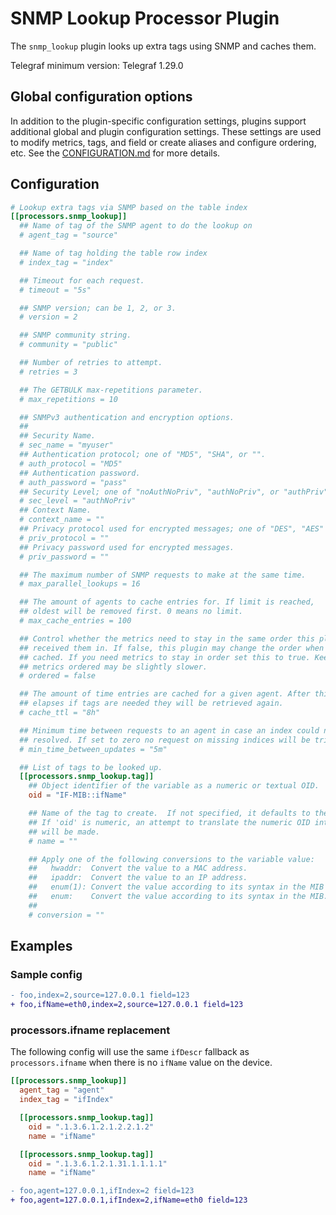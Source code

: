 # SNMP Lookup Processor Plugin

The `snmp_lookup` plugin looks up extra tags using SNMP and caches them.

Telegraf minimum version: Telegraf 1.29.0

## Global configuration options <!-- @/docs/includes/plugin_config.md -->

In addition to the plugin-specific configuration settings, plugins support
additional global and plugin configuration settings. These settings are used to
modify metrics, tags, and field or create aliases and configure ordering, etc.
See the [CONFIGURATION.md][CONFIGURATION.md] for more details.

[CONFIGURATION.md]: ../../../docs/CONFIGURATION.md#plugins

## Configuration

```toml @sample.conf
# Lookup extra tags via SNMP based on the table index
[[processors.snmp_lookup]]
  ## Name of tag of the SNMP agent to do the lookup on
  # agent_tag = "source"

  ## Name of tag holding the table row index
  # index_tag = "index"

  ## Timeout for each request.
  # timeout = "5s"

  ## SNMP version; can be 1, 2, or 3.
  # version = 2

  ## SNMP community string.
  # community = "public"

  ## Number of retries to attempt.
  # retries = 3

  ## The GETBULK max-repetitions parameter.
  # max_repetitions = 10

  ## SNMPv3 authentication and encryption options.
  ##
  ## Security Name.
  # sec_name = "myuser"
  ## Authentication protocol; one of "MD5", "SHA", or "".
  # auth_protocol = "MD5"
  ## Authentication password.
  # auth_password = "pass"
  ## Security Level; one of "noAuthNoPriv", "authNoPriv", or "authPriv".
  # sec_level = "authNoPriv"
  ## Context Name.
  # context_name = ""
  ## Privacy protocol used for encrypted messages; one of "DES", "AES" or "".
  # priv_protocol = ""
  ## Privacy password used for encrypted messages.
  # priv_password = ""

  ## The maximum number of SNMP requests to make at the same time.
  # max_parallel_lookups = 16

  ## The amount of agents to cache entries for. If limit is reached, 
  ## oldest will be removed first. 0 means no limit.
  # max_cache_entries = 100

  ## Control whether the metrics need to stay in the same order this plugin
  ## received them in. If false, this plugin may change the order when data is
  ## cached. If you need metrics to stay in order set this to true. Keeping the
  ## metrics ordered may be slightly slower.
  # ordered = false

  ## The amount of time entries are cached for a given agent. After this period
  ## elapses if tags are needed they will be retrieved again.
  # cache_ttl = "8h"

  ## Minimum time between requests to an agent in case an index could not be
  ## resolved. If set to zero no request on missing indices will be triggered.
  # min_time_between_updates = "5m"

  ## List of tags to be looked up.
  [[processors.snmp_lookup.tag]]
    ## Object identifier of the variable as a numeric or textual OID.
    oid = "IF-MIB::ifName"

    ## Name of the tag to create.  If not specified, it defaults to the value of 'oid'.
    ## If 'oid' is numeric, an attempt to translate the numeric OID into a textual OID
    ## will be made.
    # name = ""

    ## Apply one of the following conversions to the variable value:
    ##   hwaddr:  Convert the value to a MAC address.
    ##   ipaddr:  Convert the value to an IP address.
    ##   enum(1): Convert the value according to its syntax in the MIB (full).
    ##   enum:    Convert the value according to its syntax in the MIB.
    ##
    # conversion = ""
```

## Examples

### Sample config

```diff
- foo,index=2,source=127.0.0.1 field=123
+ foo,ifName=eth0,index=2,source=127.0.0.1 field=123
```

### processors.ifname replacement

The following config will use the same `ifDescr` fallback as `processors.ifname`
when there is no `ifName` value on the device.

```toml
[[processors.snmp_lookup]]
  agent_tag = "agent"
  index_tag = "ifIndex"

  [[processors.snmp_lookup.tag]]
    oid = ".1.3.6.1.2.1.2.2.1.2"
    name = "ifName"

  [[processors.snmp_lookup.tag]]
    oid = ".1.3.6.1.2.1.31.1.1.1.1"
    name = "ifName"
```

```diff
- foo,agent=127.0.0.1,ifIndex=2 field=123
+ foo,agent=127.0.0.1,ifIndex=2,ifName=eth0 field=123
```
